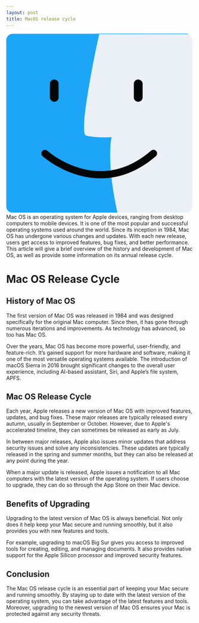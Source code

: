 ```yaml
---
layout: post
title: MacOS release cycle
---
```

<div class="row">
    <div class="col-sm-2">
        <img src="/images/macos-logo.png" alt="macos logo"/>
    </div>
    <div class="col-sm-10">
        Mac OS is an operating system for Apple devices, ranging from desktop computers to mobile devices. It is one of the most popular and successful operating systems used around the world. Since its inception in 1984, Mac OS has undergone various changes and updates. With each new release, users get access to improved features, bug fixes, and better performance. This article will give a brief overview of the history and development of Mac OS, as well as provide some information on its annual release cycle.
    </div>
</div>

# Mac OS Release Cycle

## History of Mac OS

The first version of Mac OS was released in 1984 and was designed specifically for the original Mac computer. Since
then, it has gone through numerous iterations and improvements. As technology has advanced, so too has Mac OS.

Over the years, Mac OS has become more powerful, user-friendly, and feature-rich. It’s gained support for more hardware
and software, making it one of the most versatile operating systems available. The introduction of macOS Sierra in 2016
brought significant changes to the overall user experience, including AI-based assistant, Siri, and Apple’s file system,
APFS.

## Mac OS Release Cycle

Each year, Apple releases a new version of Mac OS with improved features, updates, and bug fixes. These major releases
are typically released every autumn, usually in September or October. However, due to Apple's accelerated timeline, they
can sometimes be released as early as July.

In between major releases, Apple also issues minor updates that address security issues and solve any inconsistencies.
These updates are typically released in the spring and summer months, but they can also be released at any point during
the year.

When a major update is released, Apple issues a notification to all Mac computers with the latest version of the
operating system. If users choose to upgrade, they can do so through the App Store on their Mac device.

## Benefits of Upgrading

Upgrading to the latest version of Mac OS is always beneficial. Not only does it help keep your Mac secure and running
smoothly, but it also provides you with new features and tools.

For example, upgrading to macOS Big Sur gives you access to improved tools for creating, editing, and managing
documents. It also provides native support for the Apple Silicon processor and improved security features.

## Conclusion

The Mac OS release cycle is an essential part of keeping your Mac secure and running smoothly. By staying up to date
with the latest version of the operating system, you can take advantage of the latest features and tools. Moreover,
upgrading to the newest version of Mac OS ensures your Mac is protected against any security threats.
